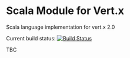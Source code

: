 # Scala Module for Vert.x

Scala language implementation for vert.x 2.0

Current build status: <a href="https://travis-ci.org/nfmelendez/mod-lang-scala"><img src="https://api.travis-ci.org/nfmelendez/mod-lang-scala.png" alt="Build Status" style="max-width:100%;"></a>

TBC




